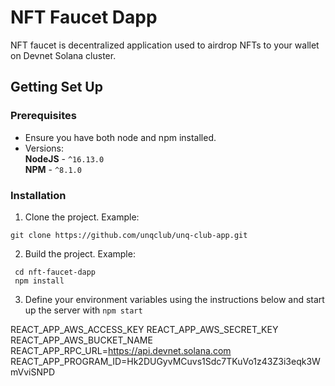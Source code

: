 # NFT Faucet Dapp

NFT faucet is decentralized application used to airdrop NFTs to your wallet on Devnet Solana cluster.

## Getting Set Up

### Prerequisites

- Ensure you have both node and npm installed.
- Versions:<br>
  **NodeJS** - `^16.13.0` <br>
  **NPM** - `^8.1.0` <br>

### Installation

1. Clone the project. Example:

```
git clone https://github.com/unqclub/unq-club-app.git
```

2. Build the project. Example:

```
 cd nft-faucet-dapp
 npm install
```

3. Define your environment variables using the instructions below and start up the server with `npm start`

REACT_APP_AWS_ACCESS_KEY
REACT_APP_AWS_SECRET_KEY
REACT_APP_AWS_BUCKET_NAME
REACT_APP_RPC_URL=https://api.devnet.solana.com 
REACT_APP_PROGRAM_ID=Hk2DUGyvMCuvs1Sdc7TKuVo1z43Z3i3eqk3WmVviSNPD
